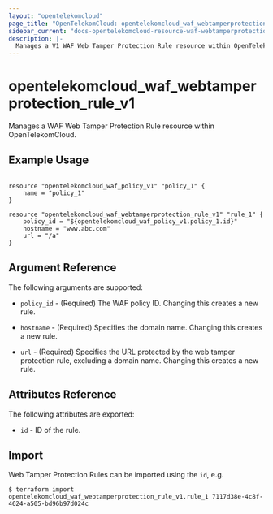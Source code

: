 ```yaml
---
layout: "opentelekomcloud"
page_title: "OpenTelekomCloud: opentelekomcloud_waf_webtamperprotection_rule_v1"
sidebar_current: "docs-opentelekomcloud-resource-waf-webtamperprotection-rule-v1"
description: |-
  Manages a V1 WAF Web Tamper Protection Rule resource within OpenTelekomCloud.
---
```


# opentelekomcloud_waf_webtamperprotection_rule_v1

Manages a WAF Web Tamper Protection Rule resource within OpenTelekomCloud.

## Example Usage

```hcl

resource "opentelekomcloud_waf_policy_v1" "policy_1" {
	name = "policy_1"
}

resource "opentelekomcloud_waf_webtamperprotection_rule_v1" "rule_1" {
	policy_id = "${opentelekomcloud_waf_policy_v1.policy_1.id}"
	hostname = "www.abc.com"
	url = "/a"
}

```

## Argument Reference

The following arguments are supported:

* `policy_id` - (Required) The WAF policy ID. Changing this creates a new rule.

* `hostname` - (Required) Specifies the domain name. Changing this creates a new rule.

* `url` - (Required) Specifies the URL protected by the web tamper protection rule, excluding a domain name. Changing this creates a new rule.

## Attributes Reference

The following attributes are exported:

* `id` -  ID of the rule.

## Import

Web Tamper Protection Rules can be imported using the `id`, e.g.

```
$ terraform import opentelekomcloud_waf_webtamperprotection_rule_v1.rule_1 7117d38e-4c8f-4624-a505-bd96b97d024c
```
